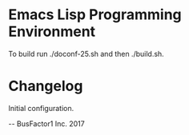 Emacs Lisp Programming Environment
==

To build run ./doconf-25.sh and then ./build.sh.

Changelog
==

Initial configuration.

--
BusFactor1 Inc. 2017
